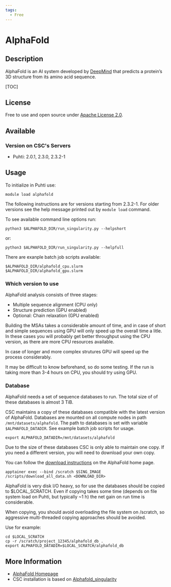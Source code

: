 ```yaml
---
tags:
  - Free
---
```


# AlphaFold

## Description

AlphaFold is an AI system developed by [DeepMind](https://www.deepmind.com/) that predicts a protein’s 3D structure from its amino acid sequence.

[TOC]

## License

Free to use and open source under [Apache License 2.0](https://www.apache.org/licenses/LICENSE-2.0).

## Available

### Version on CSC's Servers

-   Puhti: 2.0.1, 2.3.0, 2.3.2-1


## Usage

To initialize in Puhti use:

```text
module load alphafold
```

The following instructions are for versions starting from 2.3.2-1. For older versions
see the help message printed out by `module load` command.

To see available command line options run:

```
python3 $ALPHAFOLD_DIR/run_singularity.py --helpshort
```

or:

```
python3 $ALPHAFOLD_DIR/run_singularity.py --helpfull
```

There are exanple batch job scripts available:

```text
$ALPHAFOLD_DIR/alphafold_cpu.slurm
$ALPHAFOLD_DIR/alphafold_gpu.slurm
```


### Which version to use

AlphaFold analysis consists of three stages:
  - Multiple sequence alignment (CPU only)
  - Structure prediction (GPU enabled)
  - Optional: Chain relaxation (GPU enabled)

Building the MSAs takes a considerable amount of time, and in case of short and
simple sequences using GPU will only speed up the overall time a litle. In these
cases you will probably get better throughput using the CPU version, as there are 
more CPU resources available.

In case of longer and more complex strutures GPU will speed up the process
considerably. 

It may be difficult to know beforehand, so do some testing. If the run is taking 
more than 3-4 hours on CPU, you should try using GPU.


### Database

AlphaFold needs a set of sequence databases to run. The total size of of these
databases is almost 3 TiB.

CSC maintains a copy of these databases compatible with the latest version of 
AlphaFold. Databases are mounted on all compute nodes in path `/mnt/datasets/alphafold`.
The path to databases is set with variable `$ALPHAFOLD_DATADIR`. See example batch
job scripts for usage.

```
export ALPHAFOLD_DATADIR=/mnt/datasets/alphafold
```

Due to the size of these databases CSC is only able to maintain one copy. If
you need a different version, you will need to download your own copy.

You can follow the [download instructions](https://github.com/google-deepmind/alphafold#genetic-databases) on the AlphaFold home page.

```
apptainer exec --bind /scratch $SING_IMAGE /scripts/download_all_data.sh <DOWNLOAD_DIR>
```

AlphaFold is very disk I/O heavy, so for use the databases should be copied to 
$LOCAL_SCRATCH. Even if copying takes some time (depends on file system load on
Puhti, but typically ~1 h) the net gain on run time is considerable.

When copying, you should avoid overloading the file system on /scratch, so aggressive
multi-threaded copying approaches should be avoided.

Use for example:

```
cd $LOCAL_SCRATCH
cp -r /scratch/project_12345/alphafold_db .
export ALPHAFOLD_DATADIR=$LOCAL_SCRATCH/alphafold_db
```

## More Information

*   [AlphaFold Homepage](https://github.com/google-deepmind/alphafold/)
*   CSC installation is based on [Alphafold_singularity](https://github.com/prehensilecode/alphafold_singularity)